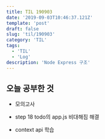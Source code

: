 ```yaml
---
title: TIL 190903 
date: '2019-09-03T10:46:37.121Z'
template: 'post'
draft: false
slug: 'til/190903'
category: 'TIL'
tags:
  - 'TIL'
  - 'Log'
description: 'Node Express 구조'
---
```


## 오늘 공부한 것

- 모의고사 

- step 18 todo의 app.js 비대해짐 해결 

- context api 학습 

  

   